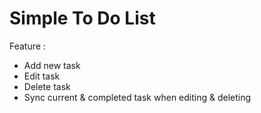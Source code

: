 # Simple To Do List

Feature :
- Add new task
- Edit task
- Delete task
- Sync current & completed task when editing & deleting